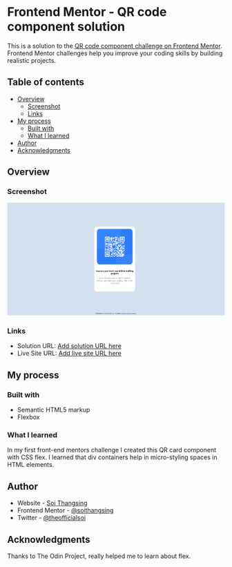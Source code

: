 # Frontend Mentor - QR code component solution

This is a solution to the [QR code component challenge on Frontend Mentor](https://www.frontendmentor.io/challenges/qr-code-component-iux_sIO_H). Frontend Mentor challenges help you improve your coding skills by building realistic projects. 

## Table of contents

- [Overview](#overview)
  - [Screenshot](#screenshot)
  - [Links](#links)
- [My process](#my-process)
  - [Built with](#built-with)
  - [What I learned](#what-i-learned)
- [Author](#author)
- [Acknowledgments](#acknowledgments)

## Overview

### Screenshot

![](screenshot.png)

### Links

- Solution URL: [Add solution URL here](https://github.com/soithangsing/qr-component-challenge)
- Live Site URL: [Add live site URL here](https://soithangsing.github.io/qr-component-challenge/)

## My process

### Built with

- Semantic HTML5 markup
- Flexbox

### What I learned

In my first front-end mentors challenge I created this QR card component with CSS flex. I learned that div containers help in micro-styling spaces in HTML elements. 

## Author

- Website - [Soi Thangsing](https://soithangsing.github.io/portfolio-website-v1/)
- Frontend Mentor - [@soithangsing](https://www.frontendmentor.io/profile/soithangsing)
- Twitter - [@theofficialsoi](https://twitter.com/theofficialsoi)

## Acknowledgments

Thanks to The Odin Project, really helped me to learn about flex. 
